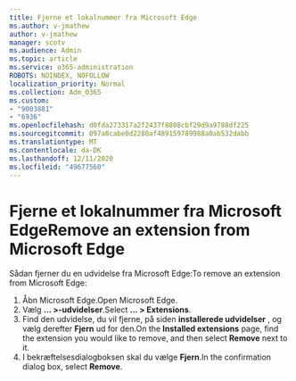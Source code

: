 ```yaml
---
title: Fjerne et lokalnummer fra Microsoft Edge
ms.author: v-jmathew
author: v-jmathew
manager: scotv
ms.audience: Admin
ms.topic: article
ms.service: o365-administration
ROBOTS: NOINDEX, NOFOLLOW
localization_priority: Normal
ms.collection: Adm_O365
ms.custom:
- "9003881"
- "6936"
ms.openlocfilehash: d0fda273317a2f2437f8808cbf29d9a9788df225
ms.sourcegitcommit: 097a8cabe0d2280af489159789988a0ab532dabb
ms.translationtype: MT
ms.contentlocale: da-DK
ms.lasthandoff: 12/11/2020
ms.locfileid: "49677560"
---
```

# <a name="remove-an-extension-from-microsoft-edge"></a><span data-ttu-id="6def9-102">Fjerne et lokalnummer fra Microsoft Edge</span><span class="sxs-lookup"><span data-stu-id="6def9-102">Remove an extension from Microsoft Edge</span></span>

<span data-ttu-id="6def9-103">Sådan fjerner du en udvidelse fra Microsoft Edge:</span><span class="sxs-lookup"><span data-stu-id="6def9-103">To remove an extension from Microsoft Edge:</span></span>

1. <span data-ttu-id="6def9-104">Åbn Microsoft Edge.</span><span class="sxs-lookup"><span data-stu-id="6def9-104">Open Microsoft Edge.</span></span>
2. <span data-ttu-id="6def9-105">Vælg **... >-udvidelser**.</span><span class="sxs-lookup"><span data-stu-id="6def9-105">Select **... > Extensions**.</span></span>
3. <span data-ttu-id="6def9-106">Find den udvidelse, du vil fjerne, på siden **installerede udvidelser** , og vælg derefter **Fjern** ud for den.</span><span class="sxs-lookup"><span data-stu-id="6def9-106">On the **Installed extensions** page, find the extension you would like to remove, and then select **Remove** next to it.</span></span>
4. <span data-ttu-id="6def9-107">I bekræftelsesdialogboksen skal du vælge **Fjern**.</span><span class="sxs-lookup"><span data-stu-id="6def9-107">In the confirmation dialog box, select **Remove**.</span></span>
